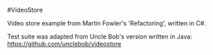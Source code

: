 #VideoStore

Video store example from Martin Fowler's 'Refactoring', written in C#.

Test suite was adapted from Uncle Bob's version written in Java: https://github.com/unclebob/videostore
